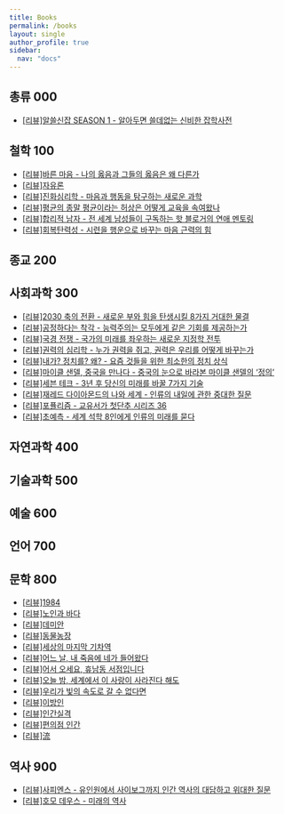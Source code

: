 ```yaml
---
title: Books
permalink: /books
layout: single
author_profile: true
sidebar:
  nav: "docs"
---
```


## 총류 000

* [[리뷰]알쓸신잡 SEASON 1 - 알아두면 쓸데없는 신비한 잡학사전](/books/books-nostalgicseason1)

## 철학 100

* [[리뷰]바른 마음 - 나의 옳음과 그들의 옳음은 왜 다른가](/books/books-righteousmind)
* [[리뷰]자유론](/books/books-onliberty)
* [[리뷰]진화심리학 - 마음과 행동을 탐구하는 새로운 과학](/books/books-evolutionarypsychologythenewscienceofthemind)
* [[리뷰]평균의 종말 평균이라는 허상은 어떻게 교육을 속여왔나](/books/books-theendofaverage)
* [[리뷰]합리적 남자 - 전 세계 남성들이 구독하는 핫 블로거의 연애 멘토링](/books/books-rationalmale)
* [[리뷰]회복탄력성 - 시련을 행운으로 바꾸는 마음 근력의 힘](/books/books-resilience)

## 종교 200
## 사회과학 300

* [[리뷰]2030 축의 전환 - 새로운 부와 힘을 탄생시킬 8가지 거대한 물결](/books/books-2030thefutureofeverything)
* [[리뷰]공정하다는 착각 - 능력주의는 모두에게 같은 기회를 제공하는가](/books/books-tyrannyofmerit)
* [[리뷰]국경 전쟁 - 국가의 미래를 좌우하는 새로운 지정학 전투](/books/books-thenewborderwars)
* [[리뷰]권력의 심리학 - 누가 권력을 쥐고, 권력은 우리를 어떻게 바꾸는가](/books/books-corruptiblewhogetspowerandhowitchangesus)
* [[리뷰]내가? 정치를? 왜? - 요즘 것들을 위한 최소한의 정치 상식](/books/books-ipoliticswhy)
* [[리뷰]마이클 샌델, 중국을 만나다 - 중국의 눈으로 바라본 마이클 샌델의 ‘정의’](/books/books-encounteringchina)
* [[리뷰]세븐 테크 - 3년 후 당신의 미래를 바꿀 7가지 기술](/books/books-seventech)
* [[리뷰]재레드 다이아몬드의 나와 세계 - 인류의 내일에 관한 중대한 질문](/books/books-jareddiamondmeandtheworld)
* [[리뷰]포퓰리즘 - 교유서가 첫단추 시리즈 36](/books/books-veryshortintroductionspopulism)
* [[리뷰]초예측 - 세계 석학 8인에게 인류의 미래를 묻다](/books/books-hyperprediction)

## 자연과학 400
## 기술과학 500
## 예술 600
## 언어 700
## 문학 800

* [[리뷰]1984](/books/books-bigbrother1984)
* [[리뷰]노인과 바다](/books/books-theoldmanandthesea)
* [[리뷰]데미안](/books/books-demian)
* [[리뷰]동물농장](/books/books-georgeorwellanimalfarm)
* [[리뷰]세상의 마지막 기차역](/books/books-thelasttrainstationinworld)
* [[리뷰]어느 날, 내 죽음에 네가 들어왔다](/books/books-onedayyoucameintomydeath)
* [[리뷰]어서 오세요, 휴남동 서점입니다](/books/books-welcometohunamdongbookstore)
* [[리뷰]오늘 밤, 세계에서 이 사랑이 사라진다 해도](/books/books-tonightevenifthislovedisappearsfromtheworld)
* [[리뷰]우리가 빛의 속도로 갈 수 없다면](/books/books-ifwecantgoatthespeedoflight)
* [[리뷰]이방인](/books/books-albertcamusletranger)
* [[리뷰]인간실격](/books/books-humandisqualification)
* [[리뷰]편의점 인간](/books/books-conveniencestorehuman)
* [[리뷰]流](/books/books-flow)

## 역사 900

* [[리뷰]사피엔스 - 유인원에서 사이보그까지 인간 역사의 대담하고 위대한 질문](/books/books-sapiensabriefhistoryofhumankind)
* [[리뷰]호모 데우스 - 미래의 역사](/books/books-homodeus)